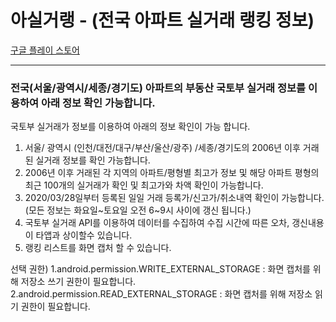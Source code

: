 # 아실거랭 - (전국 아파트 실거래 랭킹 정보)

[구글 플레이 스토어](https://play.google.com/store/apps/details?id=kr.niee.apartranking)

------------------------------------

### 전국(서울/광역시/세종/경기도) 아파트의 부동산 국토부 실거래 정보를 이용하여 아래 정보 확인 가능합니다.

국토부 실거래가 정보를 이용하여 아래의 정보 확인이 가능 합니다.

1. 서울/ 광역시 (인천/대전/대구/부산/울산/광주) /세종/경기도의 2006년 이후 거래된 실거래 정보를 확인 가능합니다.
2. 2006년 이후 거래된 각 지역의 아파트/평형별 최고가 정보 및 해당 아파트 평형의 최근 100개의 실거래가 확인 및 최고가와 차액 확인이 가능합니다.
3. 2020/03/28일부터 등록된 일일 거래 등록가/신고가/취소내역 확인이 가능합니다. (모든 정보는 화요일~토요일 오전 6~9시 사이에 갱신 됩니다.)
4. 국토부 실거래 API를 이용하여 데이터를 수집하여 수집 시간에 따른 오차, 갱신내용이 타앱과 상이할수 있습니다.
5. 랭킹 리스트를 화면 캡처 할 수 있습니다.

선택 권한)
1.android.permission.WRITE_EXTERNAL_STORAGE : 화면 캡처를 위해 저장소 쓰기 권한이 필요합니다.
2.android.permission.READ_EXTERNAL_STORAGE : 화면 캡처를 위해 저장소 읽기 권한이 필요합니다.